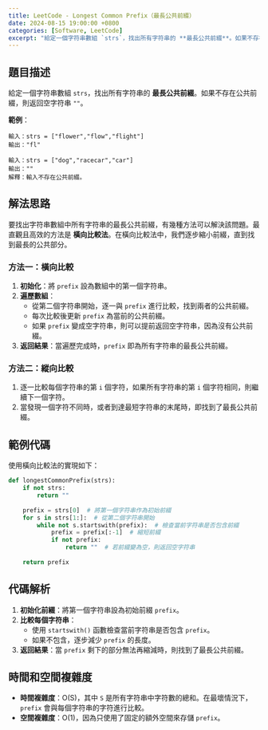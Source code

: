 ```yaml
---
title: LeetCode - Longest Common Prefix（最長公共前綴）
date: 2024-08-15 19:00:00 +0800
categories: [Software, LeetCode]
excerpt: "給定一個字符串數組 `strs`，找出所有字符串的 **最長公共前綴**。如果不存在公共前綴，則返回空字符串"
---
```


## 題目描述
給定一個字符串數組 `strs`，找出所有字符串的 **最長公共前綴**。如果不存在公共前綴，則返回空字符串 `""`。

**範例**：

```
輸入：strs = ["flower","flow","flight"]
輸出："fl"

輸入：strs = ["dog","racecar","car"]
輸出：""
解釋：輸入不存在公共前綴。
```

## 解法思路
要找出字符串數組中所有字符串的最長公共前綴，有幾種方法可以解決該問題。最直觀且高效的方法是 **橫向比較法**。在橫向比較法中，我們逐步縮小前綴，直到找到最長的公共部分。

### 方法一：橫向比較
1. **初始化**：將 `prefix` 設為數組中的第一個字符串。
2. **遍歷數組**：
   - 從第二個字符串開始，逐一與 `prefix` 進行比較，找到兩者的公共前綴。
   - 每次比較後更新 `prefix` 為當前的公共前綴。
   - 如果 `prefix` 變成空字符串，則可以提前返回空字符串，因為沒有公共前綴。
3. **返回結果**：當遍歷完成時，`prefix` 即為所有字符串的最長公共前綴。

### 方法二：縱向比較
1. 逐一比較每個字符串的第 `i` 個字符，如果所有字符串的第 `i` 個字符相同，則繼續下一個字符。
2. 當發現一個字符不同時，或者到達最短字符串的末尾時，即找到了最長公共前綴。

## 範例代碼
使用橫向比較法的實現如下：

```python
def longestCommonPrefix(strs):
    if not strs:
        return ""
    
    prefix = strs[0]  # 將第一個字符串作為初始前綴
    for s in strs[1:]:  # 從第二個字符串開始
        while not s.startswith(prefix):  # 檢查當前字符串是否包含前綴
            prefix = prefix[:-1]  # 縮短前綴
            if not prefix:
                return ""  # 若前綴變為空，則返回空字符串
    
    return prefix
```

## 代碼解析
1. **初始化前綴**：將第一個字符串設為初始前綴 `prefix`。
2. **比較每個字符串**：
   - 使用 `startswith()` 函數檢查當前字符串是否包含 `prefix`。
   - 如果不包含，逐步減少 `prefix` 的長度。
3. **返回結果**：當 `prefix` 剩下的部分無法再縮減時，則找到了最長公共前綴。

## 時間和空間複雜度
- **時間複雜度**：O(S)，其中 `S` 是所有字符串中字符數的總和。在最壞情況下，`prefix` 會與每個字符串的字符進行比較。
- **空間複雜度**：O(1)，因為只使用了固定的額外空間來存儲 `prefix`。
